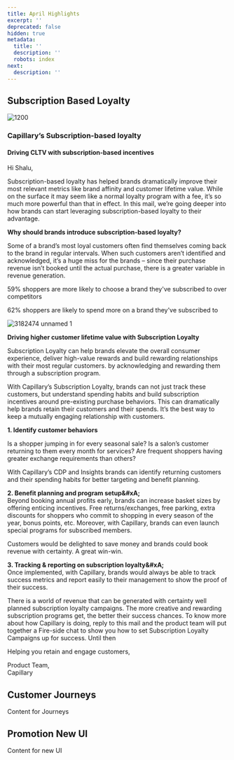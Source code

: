```yaml
---
title: April Highlights
excerpt: ''
deprecated: false
hidden: true
metadata:
  title: ''
  description: ''
  robots: index
next:
  description: ''
---
```

## Subscription Based Loyalty

![1200](https://files.readme.io/3215b1d-unnamed.png "unnamed.png")

### Capillary’s Subscription-based loyalty

#### Driving CLTV with subscription-based incentives

Hi Shalu,

Subscription-based loyalty has helped brands dramatically improve their most relevant metrics like brand affinity and customer lifetime value. While on the surface it may seem like a normal loyalty program with a fee, it’s so much more powerful than that in effect. In this mail, we’re going deeper into how brands can start leveraging subscription-based loyalty to their advantage.

**Why should brands introduce subscription-based loyalty?**

Some of a brand’s most loyal customers often find themselves coming back to the brand in regular intervals. When such customers aren’t identified and acknowledged, it’s a huge miss for the brands – since their purchase revenue isn’t booked until the actual purchase, there is a greater variable in revenue generation.

59% shoppers are more likely to choose a brand they've subscribed to over competitors

62% shoppers are likely to spend more on a brand they've subscribed to

![3182474 unnamed 1](https://files.readme.io/3182474-unnamed_1.png)

**Driving higher customer lifetime value with Subscription Loyalty**

Subscription Loyalty can help brands elevate the overall consumer experience, deliver high-value rewards and build rewarding relationships with their most regular customers. by acknowledging and rewarding them through a subscription program.

With Capillary’s Subscription Loyalty, brands can not just track these customers, but understand spending habits and build subscription incentives around pre-existing purchase behaviors. This can dramatically help brands retain their customers and their spends. It’s the best way to keep a mutually engaging relationship with customers.

**1. Identify customer behaviors**

Is a shopper jumping in for every seasonal sale? Is a salon’s customer returning to them every month for services? Are frequent shoppers having greater exchange requirements than others?

With Capillary’s CDP and Insights brands can identify returning customers and their spending habits for better targeting and benefit planning.

**2. Benefit planning and program setup\&#xA;**\
Beyond booking annual profits early, brands can increase basket sizes by offering enticing incentives. Free returns/exchanges, free parking, extra discounts for shoppers who commit to shopping in every season of the year, bonus points, etc. Moreover, with Capillary, brands can even launch special programs for subscribed members.

Customers would be delighted to save money and brands could book revenue with certainty. A great win-win.

**3. Tracking & reporting on subscription loyalty\&#xA;**\
Once implemented, with Capillary, brands would always be able to track success metrics and report easily to their management to show the proof of their success.

There is a world of revenue that can be generated with certainty well planned subscription loyalty campaigns. The more creative and rewarding subscription programs get, the better their success chances. To know more about how Capillary is doing, reply to this mail and the product team will put together a Fire-side chat to show you how to set Subscription Loyalty Campaigns up for success. Until then

Helping you retain and engage customers,

Product Team,\
Capillary

## Customer Journeys

Content for Journeys

## Promotion New UI

Content for new UI
